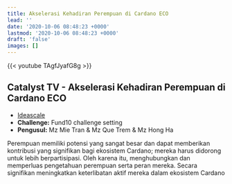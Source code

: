 ```yaml
---
title: Akselerasi Kehadiran Perempuan di Cardano ECO
lead: ''
date: '2020-10-06 08:48:23 +0000'
lastmod: '2020-10-06 08:48:23 +0000'
draft: 'false'
images: []
---
```


{{&lt;  youtube TAgfJyafG8g &gt;}}

## Catalyst TV - Akselerasi Kehadiran Perempuan di Cardano ECO

- [Ideascale](https://cardano.ideascale.com/c/idea/416448)
- **Challenge:** Fund10 challenge setting
- **Pengusul:** Mz Mie Tran &amp; Mz Que Trem &amp; Mz Hong Ha

Perempuan memiliki potensi yang sangat besar dan dapat memberikan kontribusi yang signifikan bagi ekosistem Cardano; mereka harus didorong untuk lebih berpartisipasi. Oleh karena itu, menghubungkan dan memperluas pengetahuan perempuan serta peran mereka. Secara signifikan meningkatkan keterlibatan aktif mereka dalam ekosistem Cardano
